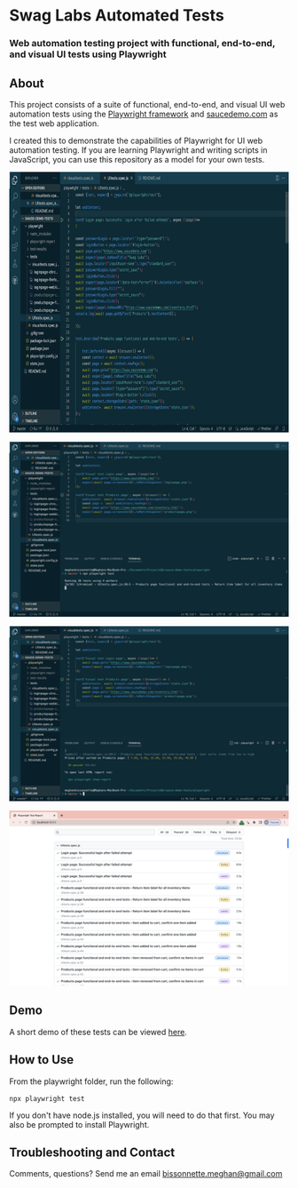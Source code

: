 # Swag Labs Automated Tests
### Web automation testing project with functional, end-to-end, and visual UI tests using Playwright

## About
This project consists of a suite of functional, end-to-end, and visual UI web automation tests using the [Playwright framework](https://playwright.dev/) and [saucedemo.com](https://www.saucedemo.com) as the test web application. 

I created this to demonstrate the capabilities of Playwright for UI web automation testing. If you are learning Playwright and writing scripts in JavaScript, you can use this repository as a model for your own tests.


<img src="mb-playwright-saucedemo1.png" alt="Sauce Demo Tests Functional" width="750" height="469" title="Sauce Demo: Functional UI Tests">

![Sauce Demo Tests VisualUI](mb-playwright-saucedemo2.png "Sauce Demo: Visual UI Tests")

![Sauce Demo Tests Passed](mb-playwright-saucedemo3.png "Sauce Demo Tests: Passed")

![Sauce Demo Tests Report](mb-playwright-saucedemo4.png "Sauce Demo Tests: Report")

## Demo
A short demo of these tests can be viewed [here](https://youtu.be/gJvFYZlOESA).

## How to Use

From the playwright folder, run the following:

```
npx playwright test
```

If you don't have node.js installed, you will need to do that first. You may also be prompted to install Playwright.

## Troubleshooting and Contact

Comments, questions? Send me an email [bissonnette.meghan@gmail.com](mailto:bissonnette.meghan@gmail.com)

